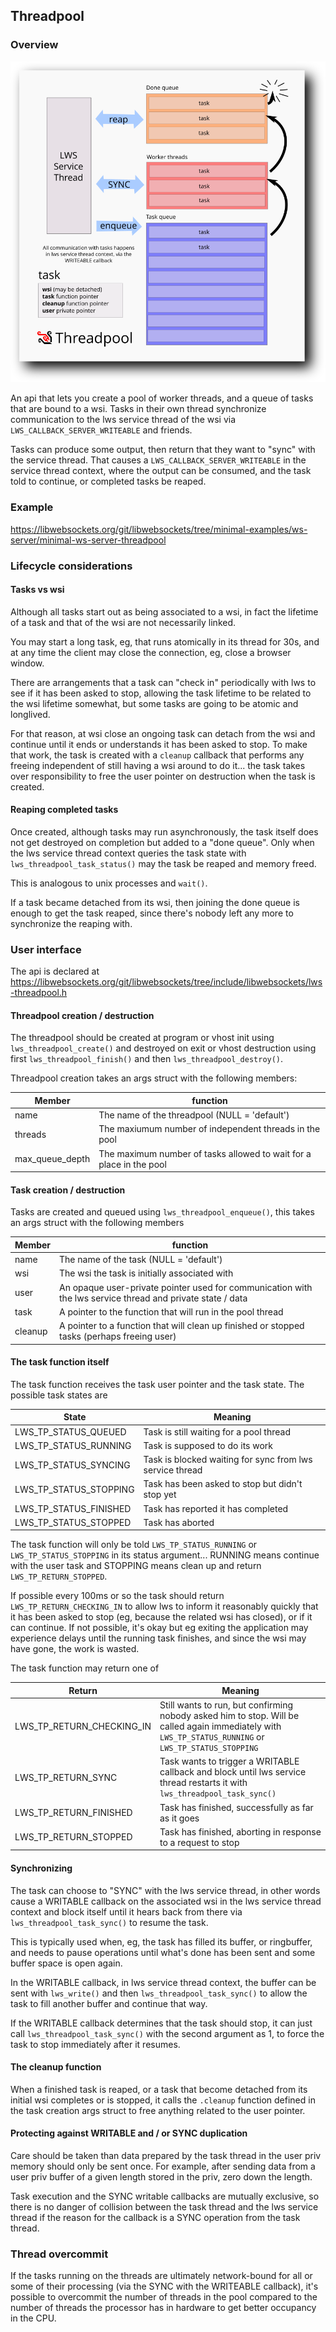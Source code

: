 ## Threadpool

### Overview

![overview](/doc-assets/threadpool.svg)

An api that lets you create a pool of worker threads, and a queue of tasks that
are bound to a wsi.  Tasks in their own thread  synchronize communication to the
lws service thread of the wsi via `LWS_CALLBACK_SERVER_WRITEABLE` and friends.

Tasks can produce some output, then return that they want to "sync" with the
service thread.  That causes a `LWS_CALLBACK_SERVER_WRITEABLE` in the service
thread context, where the output can be consumed, and the task told to continue,
or completed tasks be reaped.

### Example

https://libwebsockets.org/git/libwebsockets/tree/minimal-examples/ws-server/minimal-ws-server-threadpool

### Lifecycle considerations

#### Tasks vs wsi

Although all tasks start out as being associated to a wsi, in fact the lifetime
of a task and that of the wsi are not necessarily linked.

You may start a long task, eg, that runs atomically in its thread for 30s, and
at any time the client may close the connection, eg, close a browser window.

There are arrangements that a task can "check in" periodically with lws to see
if it has been asked to stop, allowing the task lifetime to be related to the
wsi lifetime somewhat, but some tasks are going to be atomic and longlived.

For that reason, at wsi close an ongoing task can detach from the wsi and
continue until it ends or understands it has been asked to stop.  To make
that work, the task is created with a `cleanup` callback that performs any
freeing independent of still having a wsi around to do it... the task takes over
responsibility to free the user pointer on destruction when the task is created.

#### Reaping completed tasks

Once created, although tasks may run asynchronously, the task itself does not
get destroyed on completion but added to a "done queue".  Only when the lws
service thread context queries the task state with `lws_threadpool_task_status()`
may the task be reaped and memory freed.

This is analogous to unix processes and `wait()`.

If a task became detached from its wsi, then joining the done queue is enough
to get the task reaped, since there's nobody left any more to synchronize the
reaping with.

### User interface

The api is declared at https://libwebsockets.org/git/libwebsockets/tree/include/libwebsockets/lws-threadpool.h

#### Threadpool creation / destruction

The threadpool should be created at program or vhost init using
`lws_threadpool_create()` and destroyed on exit or vhost destruction using
first `lws_threadpool_finish()` and then `lws_threadpool_destroy()`.

Threadpool creation takes an args struct with the following members:

Member|function
---|---
name|The name of the threadpool (NULL = 'default')
threads|The maxiumum number of independent threads in the pool
max_queue_depth|The maximum number of tasks allowed to wait for a place in the pool

#### Task creation / destruction

Tasks are created and queued using `lws_threadpool_enqueue()`, this takes an
args struct with the following members

Member|function
---|---
name|The name of the task (NULL = 'default')
wsi|The wsi the task is initially associated with
user|An opaque user-private pointer used for communication with the lws service thread and private state / data
task|A pointer to the function that will run in the pool thread
cleanup|A pointer to a function that will clean up finished or stopped tasks (perhaps freeing user)

#### The task function itself

The task function receives the task user pointer and the task state.  The
possible task states are

State|Meaning
---|---
LWS_TP_STATUS_QUEUED|Task is still waiting for a pool thread
LWS_TP_STATUS_RUNNING|Task is supposed to do its work
LWS_TP_STATUS_SYNCING|Task is blocked waiting for sync from lws service thread
LWS_TP_STATUS_STOPPING|Task has been asked to stop but didn't stop yet
LWS_TP_STATUS_FINISHED|Task has reported it has completed
LWS_TP_STATUS_STOPPED|Task has aborted

The task function will only be told `LWS_TP_STATUS_RUNNING` or
`LWS_TP_STATUS_STOPPING` in its status argument... RUNNING means continue with the
user task and STOPPING means clean up and return `LWS_TP_RETURN_STOPPED`.

If possible every 100ms or so the task should return `LWS_TP_RETURN_CHECKING_IN`
to allow lws to inform it reasonably quickly that it has been asked to stop
(eg, because the related wsi has closed), or if it can continue.  If not
possible, it's okay but eg exiting the application may experience delays
until the running task finishes, and since the wsi may have gone, the work
is wasted.

The task function may return one of

Return|Meaning
---|---
LWS_TP_RETURN_CHECKING_IN|Still wants to run, but confirming nobody asked him to stop.  Will be called again immediately with `LWS_TP_STATUS_RUNNING` or `LWS_TP_STATUS_STOPPING`
LWS_TP_RETURN_SYNC|Task wants to trigger a WRITABLE callback and block until lws service thread restarts it with `lws_threadpool_task_sync()`
LWS_TP_RETURN_FINISHED|Task has finished, successfully as far as it goes
LWS_TP_RETURN_STOPPED|Task has finished, aborting in response to a request to stop

#### Synchronizing

The task can choose to "SYNC" with the lws service thread, in other words
cause a WRITABLE callback on the associated wsi in the lws service thread
context and block itself until it hears back from there via
`lws_threadpool_task_sync()` to resume the task.

This is typically used when, eg, the task has filled its buffer, or ringbuffer,
and needs to pause operations until what's done has been sent and some buffer
space is open again.

In the WRITABLE callback, in lws service thread context, the buffer can be
sent with `lws_write()` and then `lws_threadpool_task_sync()` to allow the task
to fill another buffer and continue that way.

If the WRITABLE callback determines that the task should stop, it can just call
`lws_threadpool_task_sync()` with the second argument as 1, to force the task
to stop immediately after it resumes.

#### The cleanup function

When a finished task is reaped, or a task that become detached from its initial
wsi completes or is stopped, it calls the `.cleanup` function defined in the
task creation args struct to free anything related to the user pointer.

#### Protecting against WRITABLE and / or SYNC duplication

Care should be taken than data prepared by the task thread in the user priv
memory should only be sent once.  For example, after sending data from a user
priv buffer of a given length stored in the priv, zero down the length.

Task execution and the SYNC writable callbacks are mutually exclusive, so there
is no danger of collision between the task thread and the lws service thread if
the reason for the callback is a SYNC operation from the task thread.

### Thread overcommit

If the tasks running on the threads are ultimately network-bound for all or some
of their processing (via the SYNC with the WRITEABLE callback), it's possible
to overcommit the number of threads in the pool compared to the number of
threads the processor has in hardware to get better occupancy in the CPU.
